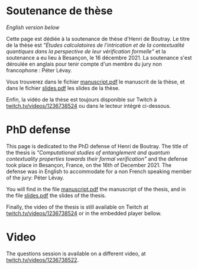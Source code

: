 # Soutenance de thèse
*English version below*

Cette page est dédiée à la soutenance de thèse d'Henri de Boutray. Le titre de 
la thèse est *"Études calculatoires de l’intrication et de la contextualité 
quantiques dans la perspective de leur vérification formelle"* et la soutenance
a eu lieu à Besançon, le 16 décembre 2021. La soutenance s'est déroulée en 
anglais pour tenir compte d'un membre du jury non francophone : Péter Lévay.

Vous trouverez dans le fichier [manuscript.pdf](manuscript.pdf) le manuscrit de 
la thèse, et dans le fichier [slides.pdf](slides.pdf) les slides de la thèse.

Enfin, la vidéo de la thèse est toujours disponible sur Twitch à 
[twitch.tv/videos/1236738524](https://www.twitch.tv/videos/1236738524) ou dans 
le lecteur intégré ci-dessous.

# PhD defense

This page is dedicated to the PhD defense of Henri de Boutray. The title of the
thesis is *"Computational studies of entanglement and quantum contextuality
properties towards their formal verification"* and the defense took place in
Besançon, France, on the 16th of December 2021. The defense was in English to
accommodate for a non French speaking member of the jury: Péter Lévay.

You will find in the file [manuscript.pdf](manuscript.pdf) the manuscript of the
thesis, and in the file [slides.pdf](slides.pdf) the slides of the thesis.

Finally, the video of the thesis is still available on Twitch at 
[twitch.tv/videos/1236738524](https://www.twitch.tv/videos/1236738524) or in the
embedded player bellow.

# Video

<div id="twitch-embed"></div>

The questions session is available on a different video, at 
[twitch.tv/videos/1236738522](https://www.twitch.tv/videos/1236738522).

<script src="https://player.twitch.tv/js/embed/v1.js"></script>
<script type="text/javascript">
  new Twitch.Player("twitch-embed", {
    video: "1236738524",
    width: "100%",
    height: 380
  });
</script>
